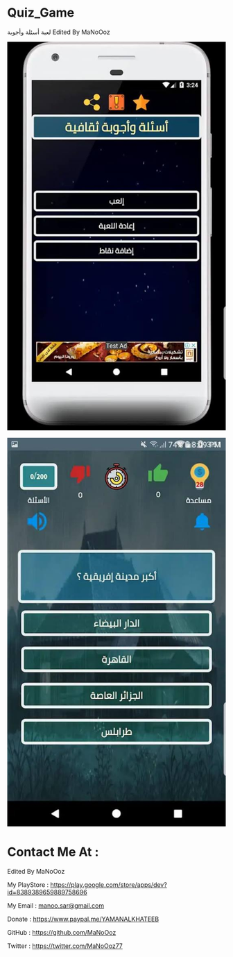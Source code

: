 # Quiz_Game


لعبة أسئلة وأجوبة 
Edited  By MaNoOoz




![Screenshot](39171395_1834378893318041_4271475070431395840_n.jpg)


![Screenshot](39223326_1834378973318033_3338403222195798016_n.jpg)


# Contact Me At : 

Edited  By MaNoOoz

My PlayStore : https://play.google.com/store/apps/dev?id=8389389659889758696

My Email : manoo.sar@gmail.com

Donate : https://www.paypal.me/YAMANALKHATEEB

GitHub :  https://github.com/MaNoOoz

Twitter : https://twitter.com/MaNoOoz77 

